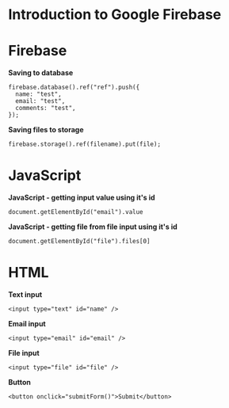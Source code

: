 # Introduction to Google Firebase

# Firebase
**Saving to database**

```
firebase.database().ref("ref").push({
  name: "test",
  email: "test",
  comments: "test",
});
```


**Saving files to storage**
```
firebase.storage().ref(filename).put(file);
```

# JavaScript
**JavaScript - getting input value using it's id**
```
document.getElementById("email").value
```

**JavaScript - getting file from file input using it's id**
```
document.getElementById("file").files[0]
```

# HTML
**Text input**
```
<input type="text" id="name" />
```

**Email input**
```
<input type="email" id="email" />
```

**File input**
```
<input type="file" id="file" />
```

**Button**
```
<button onclick="submitForm()">Submit</button>
```
